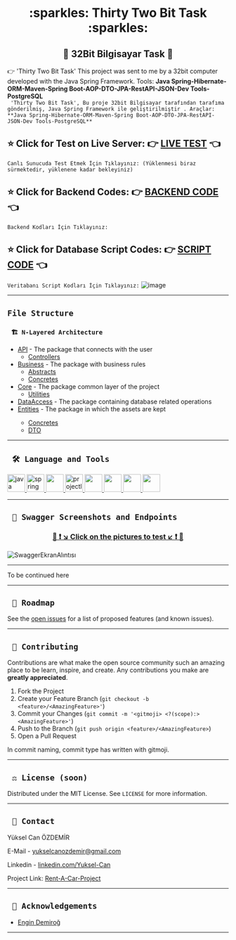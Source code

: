 <div align="center"><h1> :sparkles: Thirty Two Bit Task :sparkles: </h1> </div>
<div align="center"><h2> 🚥 32Bit Bilgisayar Task 🚥 </h2> </div>

:point_right:  'Thirty Two Bit Task' This project was sent to me by a 32bit computer developed with the Java Spring Framework. Tools: **Java Spring-Hibernate-ORM-Maven-Spring Boot-AOP-DTO-JPA-RestAPI-JSON-Dev Tools-PostgreSQL**
<br/>
 ``` 'Thirty Two Bit Task', Bu proje 32bit Bilgisayar tarafından tarafıma gönderilmiş, Java Spring Framework ile geliştirilmiştir . Araçlar: **Java Spring-Hibernate-ORM-Maven-Spring Boot-AOP-DTO-JPA-RestAPI-JSON-Dev Tools-PostgreSQL**```
<br/>

<b><h2> :star: Click for Test on Live Server: :point_right: <a href="https://rent-a-car-project-yuksel-can.herokuapp.com/swagger-ui/index.html#/">LIVE TEST</a> :point_left: </h2></b>
``` Canlı Sunucuda Test Etmek İçin Tıklayınız: (Yüklenmesi biraz sürmektedir, yüklenene kadar bekleyiniz) ```
<b><h2> :star: Click for Backend Codes: :point_right: <a href="https://github.com/TheAykac/Thirty-Two-Bit-Computer-Task/tree/main/thirtyTwoBit">BACKEND CODE </a> :point_left: </h2></b> 
``` Backend Kodları İçin Tıklayınız: ```
<b><h2> :star: Click for Database Script Codes: :point_right: <a href="https://github.com/TheAykac/Thirty-Two-Bit-Computer-Task/blob/main/thirtyTwoBit/Database-Script.txt">SCRIPT CODE</a> :point_left: </h2></b>
``` Veritabanı Script Kodları İçin Tıklayınız: ```
![image](https://user-images.githubusercontent.com/101461108/189402324-d77deef2-681f-47a0-a0bd-fc1707de0db7.png)


---
## `File Structure` 

### ` 🏗️ N-Layered Architecture`
  
<ul>
        <li><a href="https://github.com/TheAykac/Thirty-Two-Bit-Computer-Task/tree/main/thirtyTwoBit/src/main/java/com/example/thirtyTwoBit/api/">API</a> - The package that connects with the user
            <ul>
                <li><a href="https://github.com/TheAykac/Thirty-Two-Bit-Computer-Task/tree/main/thirtyTwoBit/src/main/java/com/example/thirtyTwoBit/api/controllers">Controllers</a> </li>
                </ul>
        </li>
        <li><a href="https://github.com/TheAykac/Thirty-Two-Bit-Computer-Task/tree/main/thirtyTwoBit/src/main/java/com/example/thirtyTwoBit/business">Business</a> - The package with business rules
            <ul>
                <li><a href="https://github.com/TheAykac/Thirty-Two-Bit-Computer-Task/tree/main/thirtyTwoBit/src/main/java/com/example/thirtyTwoBit/business/abstracts">Abstracts</a> </li>
                <li><a href="https://github.com/TheAykac/Thirty-Two-Bit-Computer-Task/tree/main/thirtyTwoBit/src/main/java/com/example/thirtyTwoBit/business/concretes">Concretes</a> </li>
                 </ul>
        </li>
        <li><a href="https://github.com/TheAykac/Thirty-Two-Bit-Computer-Task/tree/main/thirtyTwoBit/src/main/java/com/example/thirtyTwoBit/core">Core</a> - The package common layer of the project
            <ul>
              <li><a href="https://github.com/TheAykac/Thirty-Two-Bit-Computer-Task/tree/main/thirtyTwoBit/src/main/java/com/example/thirtyTwoBit/core/utilities">Utilities</a> </li>
            </ul>
        </li>
        <li><a href="https://github.com/TheAykac/Thirty-Two-Bit-Computer-Task/tree/main/thirtyTwoBit/src/main/java/com/example/thirtyTwoBit/dataAccess">DataAccess</a> - The package containing database related operations
            </li>
        <li><a href="https://github.com/Yuksel-Can/Rent-A-Car-Project/tree/main/rentACarProject/rentACarProject/src/main/java/com/turkcell/rentACarProject/entities">Entities</a> - The package in which the assets are kept
           </li>
         <ul>                
              <li><a href="https://github.com/TheAykac/Thirty-Two-Bit-Computer-Task/tree/main/thirtyTwoBit/src/main/java/com/example/thirtyTwoBit/entities/concretes">Concretes</a> </li>
             
<li><a href="https://github.com/TheAykac/Thirty-Two-Bit-Computer-Task/tree/main/thirtyTwoBit/src/main/java/com/example/thirtyTwoBit/entities/dtos">DTO</a>                       </li>
            </ul>
        </li>
    </ul>

---

  
  ## ` 🛠️ Language and Tools` 
<p align="left"> <a href="https://www.java.com" target="_blank"> <img src="https://raw.githubusercontent.com/devicons/devicon/master/icons/java/java-original.svg" alt="java" width="40" height="40"/> </a> <a href="https://spring.io/" target="_blank"> <img src="https://www.vectorlogo.zone/logos/springio/springio-icon.svg" alt="spring" width="40" height="40"/> </a>
<a href="https://www.postgresql.org/" target="_blank"> <img src="https://upload.wikimedia.org/wikipedia/commons/2/29/Postgresql_elephant.svg" width="40"height="40"/>
<a href="https://projectlombok.org/" target="_blank"> <img src="https://avatars.githubusercontent.com/u/45949248?s=200&v=4" alt="projectlombok" width="40" height="40"/> 
<a href="https://hibernate.org/" target="_blank"> <img src="https://cdn.freebiesupply.com/logos/large/2x/hibernate-logo-png-transparent.png" width="40" height="40"/> 
<a href="https://swagger.io/" target="_blank"> <img src="https://seeklogo.com/images/S/swagger-logo-A49F73BAF4-seeklogo.com.png" width="40" height="40"/> 
<a href="https://spring.io/projects/spring-data-jpa" target="_blank"> <img src="https://huongdanjava.com/wp-content/uploads/2018/01/spring-data.png" width="40"height="40"/>
<a href="https://id.heroku.com/" target="_blank"> <img src="https://cdn-icons-png.flaticon.com/512/873/873120.png" width="40" height="40"/> 
</a>
</p>
 
 ---
  

  
 
  ## ` 🔭 Swagger Screenshots and Endpoints`
 ### <p align="center"> <a href="https://rent-a-car-project-yuksel-can.herokuapp.com/swagger-ui/index.html#/"> 🌟 ❗ ↘️ Click on the pictures to test ↙️ ❗ 🌟 </a> </p>
 ![SwaggerEkranAlıntısı](https://user-images.githubusercontent.com/101461108/189408343-e662fe38-c28e-4dec-b3de-fd414372c971.jpg)

  
  
 
---
 
To be continued here
 
---
 
 ## ` 🚧 Roadmap`
See the [open issues](https://github.com/Yuksel-Can/Rent-A-Car-Project/issues) for a list of proposed features (and known issues).

---
 
## ` 🤝 Contributing`

Contributions are what make the open source community such an amazing place to be learn, inspire, and create. Any contributions you make are **greatly appreciated**.

1. Fork the Project
2. Create your Feature Branch (`git checkout -b <feature>/<AmazingFeature>'`)
3. Commit your Changes (`git commit -m '<gitmoji> <?(scope):> <AmazingFeature>'`)
4. Push to the Branch (`git push origin <feature>/<AmazingFeature>`)
5. Open a Pull Request

In commit naming, commit type has written with gitmoji.

---

## ` ⚖️ License (soon)`

Distributed under the MIT License. See `LICENSE` for more information.

---

## ` 📧 Contact`

Yüksel Can ÖZDEMİR 

E-Mail - [yukselcanozdemir@gmail.com](mailto:yukselcanozdemir@gmail.com)

Linkedin - [linkedin.com/Yuksel-Can](https://www.linkedin.com/in/y%C3%BCksel-can-%C3%B6zdemir-1a742b183/)

Project Link: [Rent-A-Car-Project](https://github.com/Yuksel-Can/Rent-A-Car-Project/tree/main/rentACarProject/rentACarProject/src/main/java/com/turkcell/rentACarProject)

---

## ` 🙏 Acknowledgements`

- [Engin Demiroğ](https://www.linkedin.com/in/engindemirog/)

---
